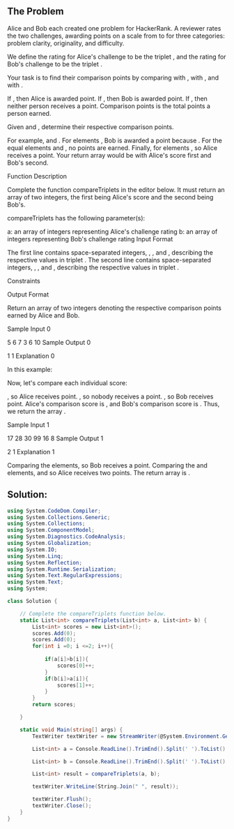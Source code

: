 ## The Problem
Alice and Bob each created one problem for HackerRank. A reviewer rates the two challenges, awarding points on a scale from  to  for three categories: problem clarity, originality, and difficulty.

We define the rating for Alice's challenge to be the triplet , and the rating for Bob's challenge to be the triplet .

Your task is to find their comparison points by comparing  with ,  with , and  with .

If , then Alice is awarded  point.
If , then Bob is awarded  point.
If , then neither person receives a point.
Comparison points is the total points a person earned.

Given  and , determine their respective comparison points.

For example,  and . For elements , Bob is awarded a point because . For the equal elements  and , no points are earned. Finally, for elements ,  so Alice receives a point. Your return array would be  with Alice's score first and Bob's second.

Function Description

Complete the function compareTriplets in the editor below. It must return an array of two integers, the first being Alice's score and the second being Bob's.

compareTriplets has the following parameter(s):

a: an array of integers representing Alice's challenge rating
b: an array of integers representing Bob's challenge rating
Input Format

The first line contains  space-separated integers, , , and , describing the respective values in triplet .
The second line contains  space-separated integers, , , and , describing the respective values in triplet .

Constraints

Output Format

Return an array of two integers denoting the respective comparison points earned by Alice and Bob.

Sample Input 0

5 6 7
3 6 10
Sample Output 0

1 1
Explanation 0

In this example:

Now, let's compare each individual score:

, so Alice receives  point.
, so nobody receives a point.
, so Bob receives  point.
Alice's comparison score is , and Bob's comparison score is . Thus, we return the array .

Sample Input 1

17 28 30
99 16 8
Sample Output 1

2 1
Explanation 1

Comparing the  elements,  so Bob receives a point.
Comparing the  and  elements,  and  so Alice receives two points.
The return array is .

## Solution:

```C#
using System.CodeDom.Compiler;
using System.Collections.Generic;
using System.Collections;
using System.ComponentModel;
using System.Diagnostics.CodeAnalysis;
using System.Globalization;
using System.IO;
using System.Linq;
using System.Reflection;
using System.Runtime.Serialization;
using System.Text.RegularExpressions;
using System.Text;
using System;

class Solution {

    // Complete the compareTriplets function below.
    static List<int> compareTriplets(List<int> a, List<int> b) {
        List<int> scores = new List<int>();
        scores.Add(0);
        scores.Add(0);
        for(int i =0; i <=2; i++){
                        
            if(a[i]>b[i]){
                scores[0]++;
            }
            if(b[i]>a[i]){
                scores[1]++;
            }
        }
        return scores;

    }

    static void Main(string[] args) {
        TextWriter textWriter = new StreamWriter(@System.Environment.GetEnvironmentVariable("OUTPUT_PATH"), true);

        List<int> a = Console.ReadLine().TrimEnd().Split(' ').ToList().Select(aTemp => Convert.ToInt32(aTemp)).ToList();

        List<int> b = Console.ReadLine().TrimEnd().Split(' ').ToList().Select(bTemp => Convert.ToInt32(bTemp)).ToList();

        List<int> result = compareTriplets(a, b);

        textWriter.WriteLine(String.Join(" ", result));

        textWriter.Flush();
        textWriter.Close();
    }
}
```
